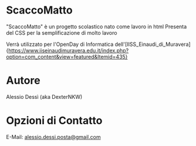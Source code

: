 # ScaccoMatto
"ScaccoMatto" è un progetto scolastico nato come lavoro in html
Presenta del CSS per la semplificazione di molto lavoro

Verrà utilizzato per l'OpenDay di Informatica dell'[IISS_Einaudi_di_Muravera]{https://www.iiseinaudimuravera.edu.it/index.php?option=com_content&view=featured&Itemid=435}
# Autore
Alessio Dessì (aka DexterNKW)
# Opzioni di Contatto
E-Mail: alessio.dessi.posta@gmail.com

